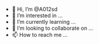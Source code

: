 - 👋 Hi, I’m @A012sd
- 👀 I’m interested in ...
- 🌱 I’m currently learning ...
- 💞️ I’m looking to collaborate on ...
- 📫 How to reach me ...

<!---
A012sd/A012sd is a ✨ special ✨ repository because its `README.md` (this file) appears on your GitHub profile.
You can click the Preview link to take a look at your changes.
--->
